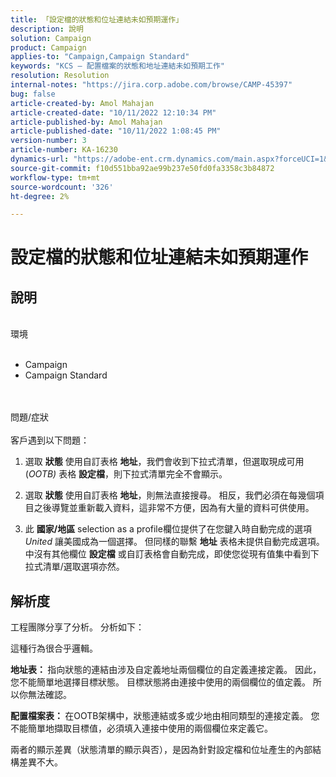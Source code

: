 ```yaml
---
title: 「設定檔的狀態和位址連結未如預期運作」
description: 說明
solution: Campaign
product: Campaign
applies-to: "Campaign,Campaign Standard"
keywords: "KCS — 配置檔案的狀態和地址連結未如預期工作"
resolution: Resolution
internal-notes: "https://jira.corp.adobe.com/browse/CAMP-45397"
bug: false
article-created-by: Amol Mahajan
article-created-date: "10/11/2022 12:10:34 PM"
article-published-by: Amol Mahajan
article-published-date: "10/11/2022 1:08:45 PM"
version-number: 3
article-number: KA-16230
dynamics-url: "https://adobe-ent.crm.dynamics.com/main.aspx?forceUCI=1&pagetype=entityrecord&etn=knowledgearticle&id=ca7341b2-5d49-ed11-bba2-002248086cae"
source-git-commit: f10d551bba92ae99b237e50fd0fa3358c3b84872
workflow-type: tm+mt
source-wordcount: '326'
ht-degree: 2%

---
```


# 設定檔的狀態和位址連結未如預期運作

## 說明

<br>環境<br><br>
- Campaign
- Campaign Standard

<br><br>問題/症狀<br><br>
客戶遇到以下問題：

1. 選取 <b>狀態</b> 使用自訂表格 <b>地址</b>，我們會收到下拉式清單，但選取現成可用(*OOTB)* 表格 <b>設定檔</b>，則下拉式清單完全不會顯示。

2. 選取 <b>狀態</b> 使用自訂表格 <b>地址</b>，則無法直接搜尋。 相反，我們必須在每幾個項目之後導覽並重新載入資料，這非常不方便，因為有大量的資料可供使用。

3. 此 <b>國家/地區</b> selection as a profile欄位提供了在您鍵入時自動完成的選項 *United* 讓美國成為一個選擇。 但同樣的聯繫 <b>地址</b> 表格未提供自動完成選項。 中沒有其他欄位 <b>設定檔</b> 或自訂表格會自動完成，即使您從現有值集中看到下拉式清單/選取選項亦然。


## 解析度


工程團隊分享了分析。 分析如下：

這種行為很合乎邏輯。

<b>地址表： </b>指向狀態的連結由涉及自定義地址兩個欄位的自定義連接定義。 因此，您不能簡單地選擇目標狀態。
目標狀態將由連接中使用的兩個欄位的值定義。 所以你無法確認。

<b>配置檔案表： </b>在OOTB架構中，狀態連結或多或少地由相同類型的連接定義。 您不能簡單地擷取目標值，必須填入連接中使用的兩個欄位來定義它。

兩者的顯示差異（狀態清單的顯示與否），是因為針對設定檔和位址產生的內部結構差異不大。


